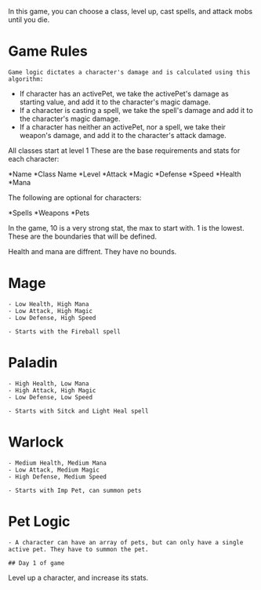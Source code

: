In this game, you can choose a class, level up, cast spells, and attack mobs until you die.
#
# Game Rules

`Game logic dictates a character's damage and is calculated using this algorithm:`

- If character has an activePet, we take the activePet's damage as starting value, and add it to the character's magic damage.
- If a character is casting a spell, we take the spell's damage and add it to the character's magic damage.
- If a character has neither an activePet, nor a spell, we take their weapon's damage, and add it to the character's attack damage.

All classes start at level 1
These are the base requirements and stats for each character:

*Name
*Class Name
*Level
*Attack
*Magic
*Defense
*Speed
*Health
*Mana

The following are optional for characters:

*Spells
*Weapons
*Pets

In the game, 10 is a very strong stat, the max to start with. 1 is the lowest. These are the boundaries that will be defined.

Health and mana are diffrent. They have no bounds.
#
# Mage

    - Low Health, High Mana
    - Low Attack, High Magic
    - Low Defense, High Speed

    - Starts with the Fireball spell
#
# Paladin

    - High Health, Low Mana
    - High Attack, High Magic
    - Low Defense, Low Speed

    - Starts with Sitck and Light Heal spell
#
# Warlock

    - Medium Health, Medium Mana
    - Low Attack, Medium Magic
    - High Defense, Medium Speed

    - Starts with Imp Pet, can summon pets
#
# Pet Logic

    - A character can have an array of pets, but can only have a single active pet. They have to summon the pet.

    ## Day 1 of game

Level up a character, and increase its stats.